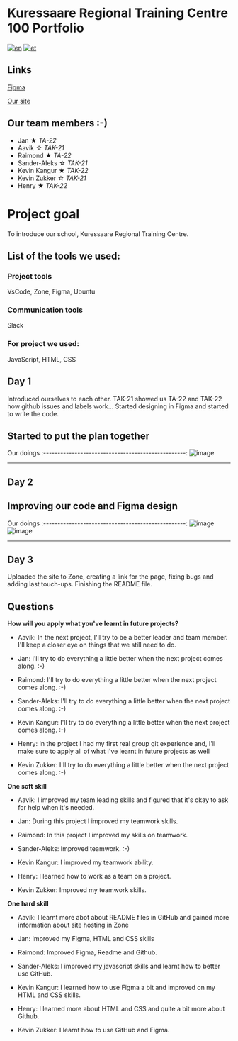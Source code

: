 # Kuressaare Regional Training Centre 100 Portfolio

[![en](https://img.shields.io/badge/lang-en-red.svg)](https://github.com/sander-aleks/KAK100Portfolio/blob/master/README.md)
[![et](https://img.shields.io/badge/lang-et-blue.svg)](https://github.com/sander-aleks/KAK100Portfolio/blob/master/README.et.md)

## Links

[Figma](https://www.figma.com/file/A7QbEvQccutgwBl1vWuL6v/KAK100PORTFOOLIO-team-library?node-id=0%3A1)

[Our site](https://tak21aavik.itmajakas.ee/KAK100/contacts.html)

## Our team members :-)

- Jan ★ _TA-22_
- Aavik ☆ _TAK-21_
- Raimond ★ _TA-22_
- Sander-Aleks ☆ _TAK-21_
- Kevin Kangur ★ _TAK-22_
- Kevin Zukker ☆ _TAK-21_
- Henry ★ _TAK-22_

# Project goal
To introduce our school, Kuressaare Regional Training Centre.

## List of the tools we used:
### Project tools
VsCode, Zone, Figma, Ubuntu

### Communication tools
Slack

### For project we used: 
JavaScript, HTML, CSS

## Day 1
Introduced ourselves to each other.
TAK-21 showed us TA-22 and TAK-22 how github issues and labels work...
Started designing in Figma and started to write the code.

Started to put the plan together
-----------------------------------------------------------------
Our              doings
:--------------------------------------------------:
![image](https://user-images.githubusercontent.com/91154227/199925447-c785cd37-8d2a-4e82-ac88-da7b49cdb60f.jpg)



-------------------------------------------

## Day 2
Improving our code and Figma design
-----------------------------------------------------------------
Our              doings
:--------------------------------------------------:
![image](https://user-images.githubusercontent.com/113008169/199742963-ec59a05b-598d-45b8-9ae1-13ca2331ee40.png) ![image](https://user-images.githubusercontent.com/113008169/199743004-c318f370-c8ff-4e54-8f82-50ecdd6da6b5.png)



-------------------------------------------


## Day 3

Uploaded the site to Zone, creating a link for the page, fixing bugs and adding last touch-ups. 
Finishing the README file.


## Questions 
**How will you apply what you've learnt in future projects?**
- Aavik:	 In the next project, I'll try to be a better leader and team member. I'll keep a closer eye on things that we still need to do.

- Jan: I'll try to do everything a little better when the next project comes along. :-)

- Raimond: I'll try to do everything a little better when the next project comes along. :-)

- Sander-Aleks:	 I'll try to do everything a little better when the next project comes along. :-)

- Kevin Kangur:	 I'll try to do everything a little better when the next project comes along. :-)

- Henry: 	In the project I had my first real group git experience and, I'll make sure to apply all of what I've learnt in future projects as well

- Kevin Zukker:	I'll try to do everything a little better when the next project comes along. :-)

**One soft skill**
- Aavik: I improved my team leading skills and figured that it's okay to ask for help when it's needed.

- Jan: During this project I improved my teamwork skills.

- Raimond: In this project I improved my skills on teamwork.	 

- Sander-Aleks:	 Improved teamwork. :-) 

- Kevin Kangur:	 	I improved my teamwork ability.

- Henry:	I learned how to work as a team on a project.

- Kevin Zukker:	Improved my teamwork skills.

**One hard skill**
- Aavik: I learnt more abot about README files in GitHub and gained more information about site hosting in Zone

- Jan:  Improved my Figma, HTML and CSS skills

- Raimond: Improved Figma, Readme and Github.	 

- Sander-Aleks:	 I improved my javascript skills and learnt how to better use GitHub.

- Kevin Kangur:	 	I learned how to use Figma a bit and improved on my HTML and CSS skills. 

- Henry:	 I learned more about HTML and CSS and quite a bit more about Github. 

- Kevin Zukker:	I learnt how to use GitHub and Figma.
